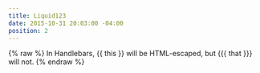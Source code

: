```yaml
---
title: Liquid123
date: 2015-10-31 20:03:00 -04:00
position: 2
---
```


{% raw %}
  In Handlebars, {{ this }} will be HTML-escaped, but
  {{{ that }}} will not.
{% endraw %}